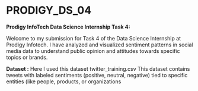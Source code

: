 # PRODIGY_DS_04

**Prodigy InfoTech Data Science Internship Task 4:**

Welcome to my submission for Task 4 of the Data Science Internship at Prodigy Infotech. I have analyzed and visualized sentiment patterns in social media data to understand public opinion and attitudes towards specific topics or brands.

**Dataset :** Here I used this dataset twitter_training.csv
This dataset contains tweets with labeled sentiments (positive, neutral, negative) tied to specific entities (like people, products, or organizations

